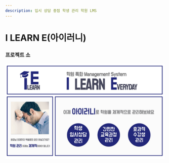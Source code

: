 ```yaml
---
description: 입시 상담 중점 학생 관리 학원 LMS
---
```


# I LEARN E(아이러니)

### 프로젝트 소

<img src="../.gitbook/assets/image (1).png" width="800">
